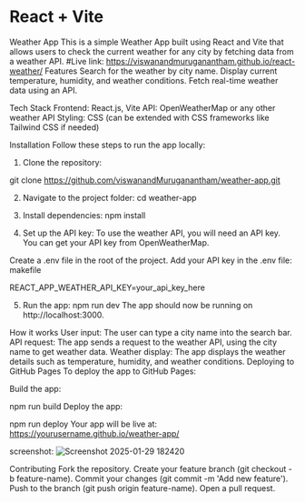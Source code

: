 # React + Vite

Weather App
This is a simple Weather App built using React and Vite that allows users to check the current weather for any city by fetching data from a weather API.
#Live link: https://viswanandmuruganantham.github.io/react-weather/
Features
Search for the weather by city name.
Display current temperature, humidity, and weather conditions.
Fetch real-time weather data using an API.

Tech Stack
Frontend: React.js, Vite
API: OpenWeatherMap or any other weather API
Styling: CSS (can be extended with CSS frameworks like Tailwind CSS if needed)

Installation
Follow these steps to run the app locally:

1. Clone the repository:


git clone https://github.com/viswanandMuruganantham/weather-app.git

2. Navigate to the project folder:
cd weather-app

4. Install dependencies:
npm install

4. Set up the API key:
To use the weather API, you will need an API key. You can get your API key from OpenWeatherMap.

Create a .env file in the root of the project.
Add your API key in the .env file:
makefile

REACT_APP_WEATHER_API_KEY=your_api_key_here

5. Run the app:
npm run dev
The app should now be running on http://localhost:3000.

How it works
User input: The user can type a city name into the search bar.
API request: The app sends a request to the weather API, using the city name to get weather data.
Weather display: The app displays the weather details such as temperature, humidity, and weather conditions.
Deploying to GitHub Pages
To deploy the app to GitHub Pages:

Build the app:


npm run build
Deploy the app:


npm run deploy
Your app will be live at: https://yourusername.github.io/weather-app/

screenshot:
![Screenshot 2025-01-29 182420](https://github.com/user-attachments/assets/89f630a5-fabc-4311-8625-b063cb8ec6e5)


Contributing
Fork the repository.
Create your feature branch (git checkout -b feature-name).
Commit your changes (git commit -m 'Add new feature').
Push to the branch (git push origin feature-name).
Open a pull request.


